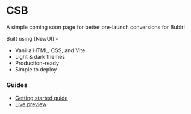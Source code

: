 # CSB
A simple coming soon page for better pre-launch conversions for Bublr!

Built using [NewUI] -

- Vanilla HTML, CSS, and Vite
- Light & dark themes
- Production-ready
- Simple to deploy

### Guides
- [Getting started guide](https://new-ui.com/docs/templates/coming-soon)
- [Live preview](https://csb-six.vercel.app)
